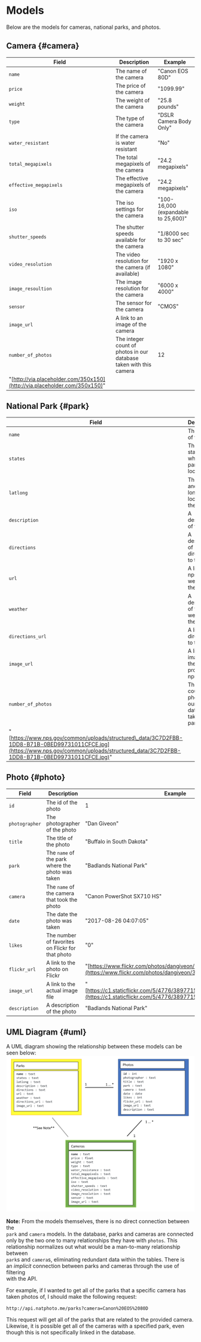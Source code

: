 # Models

Below are the models for cameras, national parks, and photos.

## Camera {#camera}

| Field | Description | Example |
| --- | --- | --- |
| `name` | The name of the camera | "Canon EOS 80D" |
| `price` | The price of the camera | "1099.99" |
| `weight` | The weight of the camera | "25.8 pounds" |
| `type` | The type of the camera | "DSLR Camera Body Only" |
| `water_resistant` | If the camera is water resistant | "No" |
| `total_megapixels` | The total megapixels of the camera | "24.2 megapixels" |
| `effective_megapixels` | The effective megapixels of the camera | "24.2 megapixels" |
| `iso` | The iso settings for the camera | "100-16,000 \(expandable to 25,600\)" |
| `shutter_speeds` | The shutter speeds available for the camera | "1/8000 sec to 30 sec" |
| `video_resolution` | The video resolution for the camera \(if available\) | "1920 x 1080" |
| `image_resoultion` | The image resolution for the camera | "6000 x 4000" |
| `sensor` | The sensor for the camera | "CMOS" |
| `image_url` | A link to an image of the camera |
| `number_of_photos` | The integer count of photos in our database taken with this camera | 12 |
"[http://via.placeholder.com/350x150](http://via.placeholder.com/350x150)" |

## National Park {#park}

| Field | Description | Example |
| --- | --- | --- |
| `name` | The name of the park | "Yellowstone National Park" |
| `states` | The U.S. states where the park is located | "ID,MT,WY" |
| `latlong` | The latitude and longitude location of the park | "lat:44.59824417, long:-110.5471695" |
| `description` | A description of the park | "Visit Yellowstone and experience the world's first national park. Marvel at a volcano..." |
| `directions` | A description of directions to the park | "Yellowstone National Park covers nearly 3,500 square miles..." |
| `url` | A link to the nps.gov website for the park | "[https://www.nps.gov/yell/index.htm](https://www.nps.gov/yell/index.htm)" |
| `weather` | A description of the weather at the park | "Yellowstone's weather can vary quite a bit, even in a single day. In the summer..." |
| `directions_url` | A link to directions to the park | "[http://www.nps.gov/yell/planyourvisit/directions.htm](http://www.nps.gov/yell/planyourvisit/directions.htm)" |
| `image_url` | A link to an image of the park provided by nps.gov |
| `number_of_photos` | The integer count of photos in our database taken in this park | 32 |
"[https://www.nps.gov/common/uploads/structured\_data/3C7D2FBB-1DD8-B71B-0BED99731011CFCE.jpg](https://www.nps.gov/common/uploads/structured_data/3C7D2FBB-1DD8-B71B-0BED99731011CFCE.jpg)" |

## Photo {#photo}

| Field | Description | Example |
| --- | --- | --- |
| `id` | The id of the photo | 1 |
| `photographer` | The photographer of the photo | "Dan Giveon" |
| `title` | The title of the photo | "Buffalo in South Dakota" |
| `park` | The `name` of the park where the photo was taken | "Badlands National Park" |
| `camera` | The `name` of the camera that took the photo | "Canon PowerShot SX710 HS" |
| `date` | The date the photo was taken | "2017-08-26 04:07:05" |
| `likes` | The number of favorites on Flickr for that photo | "0" |
| `flickr_url` | A link to the photo on Flickr | "[https://www.flickr.com/photos/dangiveon/38977153140/](https://www.flickr.com/photos/dangiveon/38977153140/)" |
| `image_url` | A link to the actual image file | "[https://c1.staticflickr.com/5/4776/38977153140\_f7e605e884\_h.jpg](https://c1.staticflickr.com/5/4776/38977153140_f7e605e884_h.jpg)" |
| `description` | A description of the photo | "Badlands National Park" |

## UML Diagram {#uml}

A UML diagram showing the relationship between these models can be seen below:![](/assets/uml_diagram.png)

**Note:** From the models themselves, there is no direct connection between the  
`park` and `camera` models. In the database, parks and cameras are connected  
only by the two one to many relationships they have with `photos`. This  
relationship normalizes out what would be a man-to-many relationship between  
`park`s and `camera`s, eliminating redundant data within the tables. There is  
an _implicit_ connection between parks and cameras through the use of filtering  
with the API.

For example, if I wanted to get all of the parks that a specific camera has  
taken photos of, I should make the following request:

```
http://api.natphoto.me/parks?camera=Canon%20EOS%2080D
```

This request will get all of the parks that are related to the provided camera.   
Likewise, it is possible get all of the cameras with a specified park, even  
though this is not specifically linked in the database.

